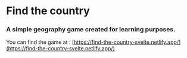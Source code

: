 # Find the country

### A simple geography game created for learning purposes.

You can find the game at : [https://find-the-country-svelte.netlify.app/](https://find-the-country-svelte.netlify.app/)
